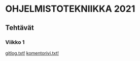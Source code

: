 # OHJELMISTOTEKNIIKKA 2021

## Tehtävät

### Viikko 1
[gitlog.txt!](https://github.com/Aikamoine/ot-harjoitustyo/blob/master/laskarit/viikko1/gitlog.txt)
[komentorivi.txt!](https://github.com/Aikamoine/ot-harjoitustyo/blob/master/laskarit/viikko1/komentorivi.txt)
